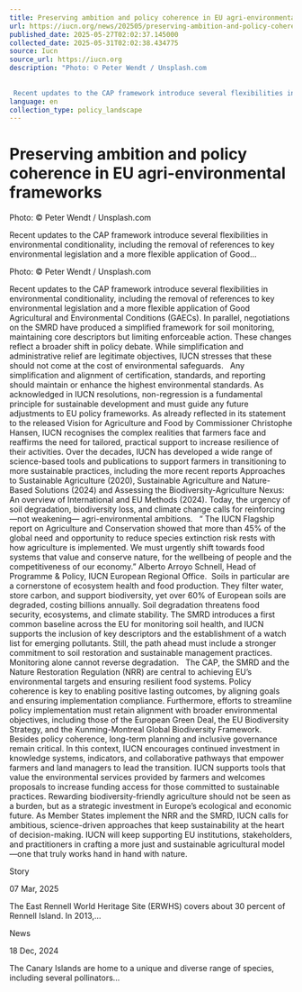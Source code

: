```yaml
---
title: Preserving ambition and policy coherence in EU agri-environmental frameworks
url: https://iucn.org/news/202505/preserving-ambition-and-policy-coherence-eu-agri-environmental-frameworks
published_date: 2025-05-27T02:02:37.145000
collected_date: 2025-05-31T02:02:38.434775
source: Iucn
source_url: https://iucn.org
description: "Photo: © Peter Wendt / Unsplash.com 
 
 
 Recent updates to the CAP framework introduce several flexibilities in environmental conditionality, including the removal of references to key environmental legislation and a more flexible application of Good..."
language: en
collection_type: policy_landscape
---
```


# Preserving ambition and policy coherence in EU agri-environmental frameworks

Photo: © Peter Wendt / Unsplash.com 
 
 
 Recent updates to the CAP framework introduce several flexibilities in environmental conditionality, including the removal of references to key environmental legislation and a more flexible application of Good...

Photo: © Peter Wendt / Unsplash.com

Recent updates to the CAP framework introduce several flexibilities in environmental conditionality, including the removal of references to key environmental legislation and a more flexible application of Good Agricultural and Environmental Conditions (GAECs). In parallel, negotiations on the SMRD have produced a simplified framework for soil monitoring, maintaining core descriptors but limiting enforceable action. These changes reflect a broader shift in policy debate. While simplification and administrative relief are legitimate objectives, IUCN stresses that these should not come at the cost of environmental safeguards.   Any simplification and alignment of certification, standards, and reporting should maintain or enhance the highest environmental standards. As acknowledged in IUCN resolutions, non-regression is a fundamental principle for sustainable development and must guide any future adjustments to EU policy frameworks. As already reflected in its statement to the released Vision for Agriculture and Food by Commissioner Christophe Hansen, IUCN recognises the complex realities that farmers face and reaffirms the need for tailored, practical support to increase resilience of their activities. Over the decades, IUCN has developed a wide range of science-based tools and publications to support farmers in transitioning to more sustainable practices, including the more recent reports Approaches to Sustainable Agriculture (2020), Sustainable Agriculture and Nature-Based Solutions (2024) and Assessing the Biodiversity-Agriculture Nexus: An overview of International and EU Methods (2024). Today, the urgency of soil degradation, biodiversity loss, and climate change calls for reinforcing —not weakening— agri-environmental ambitions.   “ The IUCN Flagship report on Agriculture and Conservation showed that more than 45% of the global need and opportunity to reduce species extinction risk rests with how agriculture is implemented. We must urgently shift towards food systems that value and conserve nature, for the wellbeing of people and the competitiveness of our economy.” Alberto Arroyo Schnell, Head of Programme &amp; Policy, IUCN European Regional Office.  Soils in particular are a cornerstone of ecosystem health and food production. They filter water, store carbon, and support biodiversity, yet over 60% of European soils are degraded, costing billions annually. Soil degradation threatens food security, ecosystems, and climate stability. The SMRD introduces a first common baseline across the EU for monitoring soil health, and IUCN supports the inclusion of key descriptors and the establishment of a watch list for emerging pollutants. Still, the path ahead must include a stronger commitment to soil restoration and sustainable management practices. Monitoring alone cannot reverse degradation.   The CAP, the SMRD and the Nature Restoration Regulation (NRR) are central to achieving EU’s environmental targets and ensuring resilient food systems. Policy coherence is key to enabling positive lasting outcomes, by aligning goals and ensuring implementation compliance. Furthermore, efforts to streamline policy implementation must retain alignment with broader environmental objectives, including those of the European Green Deal, the EU Biodiversity Strategy, and the Kunming-Montreal Global Biodiversity Framework.  Besides policy coherence, long-term planning and inclusive governance remain critical. In this context, IUCN encourages continued investment in knowledge systems, indicators, and collaborative pathways that empower farmers and land managers to lead the transition. IUCN supports tools that value the environmental services provided by farmers and welcomes proposals to increase funding access for those committed to sustainable practices. Rewarding biodiversity-friendly agriculture should not be seen as a burden, but as a strategic investment in Europe’s ecological and economic future. As Member States implement the NRR and the SMRD, IUCN calls for ambitious, science-driven approaches that keep sustainability at the heart of decision-making. IUCN will keep supporting EU institutions, stakeholders, and practitioners in crafting a more just and sustainable agricultural model—one that truly works hand in hand with nature.

Story
 
 07 Mar, 2025 
 
 The East Rennell World Heritage Site (ERWHS) covers about 30 percent of Rennell Island. In 2013,… 
 
 News
 
 18 Dec, 2024 
 
 The Canary Islands are home to a unique and diverse range of species, including several pollinators…